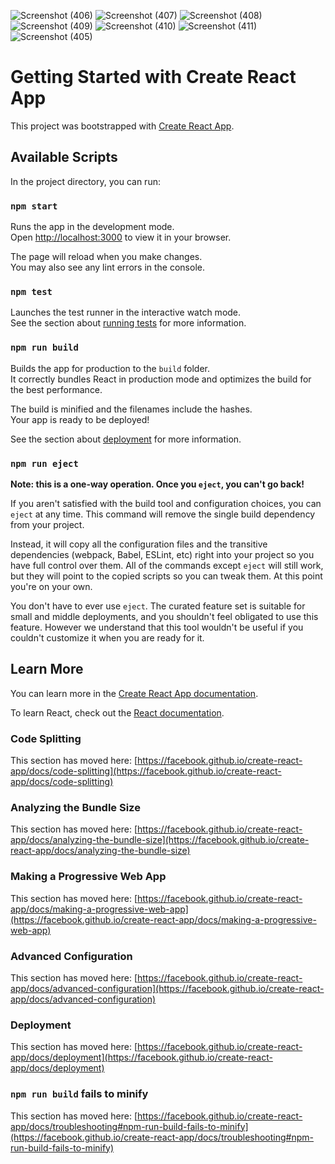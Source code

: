 ![Screenshot (406)](https://github.com/harisankars07/Restaurant_Website---REACT-JS/assets/124439581/02ede356-9201-424f-8653-2f93b151b883)
![Screenshot (407)](https://github.com/harisankars07/Restaurant_Website---REACT-JS/assets/124439581/c45abb59-d50e-424f-8833-e5ff29dcbc75)
![Screenshot (408)](https://github.com/harisankars07/Restaurant_Website---REACT-JS/assets/124439581/f8217867-7ad0-402f-a708-6e1ab80507e1)
![Screenshot (409)](https://github.com/harisankars07/Restaurant_Website---REACT-JS/assets/124439581/d9a7fb46-3a4d-4306-a296-508affd6d855)
![Screenshot (410)](https://github.com/harisankars07/Restaurant_Website---REACT-JS/assets/124439581/00e9c2d3-569c-48ad-8fd9-d04223744b2a)
![Screenshot (411)](https://github.com/harisankars07/Restaurant_Website---REACT-JS/assets/124439581/e5d66d99-34ec-442e-9246-1b2548e1b511)
![Screenshot (405)](https://github.com/harisankars07/Restaurant_Website---REACT-JS/assets/124439581/be1147df-e645-4be3-88e9-af7641941625)
# Getting Started with Create React App

This project was bootstrapped with [Create React App](https://github.com/facebook/create-react-app).

## Available Scripts

In the project directory, you can run:

### `npm start`

Runs the app in the development mode.\
Open [http://localhost:3000](http://localhost:3000) to view it in your browser.

The page will reload when you make changes.\
You may also see any lint errors in the console.

### `npm test`

Launches the test runner in the interactive watch mode.\
See the section about [running tests](https://facebook.github.io/create-react-app/docs/running-tests) for more information.

### `npm run build`

Builds the app for production to the `build` folder.\
It correctly bundles React in production mode and optimizes the build for the best performance.

The build is minified and the filenames include the hashes.\
Your app is ready to be deployed!

See the section about [deployment](https://facebook.github.io/create-react-app/docs/deployment) for more information.

### `npm run eject`

**Note: this is a one-way operation. Once you `eject`, you can't go back!**

If you aren't satisfied with the build tool and configuration choices, you can `eject` at any time. This command will remove the single build dependency from your project.

Instead, it will copy all the configuration files and the transitive dependencies (webpack, Babel, ESLint, etc) right into your project so you have full control over them. All of the commands except `eject` will still work, but they will point to the copied scripts so you can tweak them. At this point you're on your own.

You don't have to ever use `eject`. The curated feature set is suitable for small and middle deployments, and you shouldn't feel obligated to use this feature. However we understand that this tool wouldn't be useful if you couldn't customize it when you are ready for it.

## Learn More

You can learn more in the [Create React App documentation](https://facebook.github.io/create-react-app/docs/getting-started).

To learn React, check out the [React documentation](https://reactjs.org/).

### Code Splitting

This section has moved here: [https://facebook.github.io/create-react-app/docs/code-splitting](https://facebook.github.io/create-react-app/docs/code-splitting)

### Analyzing the Bundle Size

This section has moved here: [https://facebook.github.io/create-react-app/docs/analyzing-the-bundle-size](https://facebook.github.io/create-react-app/docs/analyzing-the-bundle-size)

### Making a Progressive Web App

This section has moved here: [https://facebook.github.io/create-react-app/docs/making-a-progressive-web-app](https://facebook.github.io/create-react-app/docs/making-a-progressive-web-app)

### Advanced Configuration

This section has moved here: [https://facebook.github.io/create-react-app/docs/advanced-configuration](https://facebook.github.io/create-react-app/docs/advanced-configuration)

### Deployment

This section has moved here: [https://facebook.github.io/create-react-app/docs/deployment](https://facebook.github.io/create-react-app/docs/deployment)

### `npm run build` fails to minify

This section has moved here: [https://facebook.github.io/create-react-app/docs/troubleshooting#npm-run-build-fails-to-minify](https://facebook.github.io/create-react-app/docs/troubleshooting#npm-run-build-fails-to-minify)
